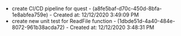* create CI/CD pipeline for quest - (a8fe5baf-d70c-450d-8bfa-1e8abfea759e) - Created at: 12/12/2020 3:49:09 PM
* create new unit test for ReadFile function - (1dbde51d-4a40-484e-8072-961b38acda72) - Created at: 12/12/2020 3:48:31 PM 
